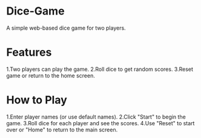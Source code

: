 # Dice-Game
A simple web-based dice game for two players.

# Features
1.Two players can play the game.
2.Roll dice to get random scores.
3.Reset game or return to the home screen.

# How to Play
1.Enter player names (or use default names).
2.Click "Start" to begin the game.
3.Roll dice for each player and see the scores.
4.Use "Reset" to start over or "Home" to return to the main screen.
